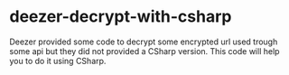 deezer-decrypt-with-csharp
==========================

Deezer provided some code to decrypt some encrypted url used trough some api but they did not provided a CSharp version.
This code will help you to do it using CSharp.
